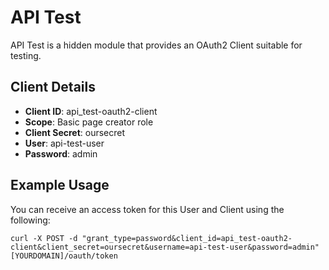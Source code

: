 # API Test

API Test is a hidden module that provides an OAuth2 Client suitable for testing.

## Client Details

* **Client ID**: api_test-oauth2-client
* **Scope**: Basic page creator role
* **Client Secret**: oursecret
* **User**: api-test-user
* **Password**: admin

## Example Usage

You can receive an access token for this User and Client using the following:

```
curl -X POST -d "grant_type=password&client_id=api_test-oauth2-client&client_secret=oursecret&username=api-test-user&password=admin" [YOURDOMAIN]/oauth/token
```